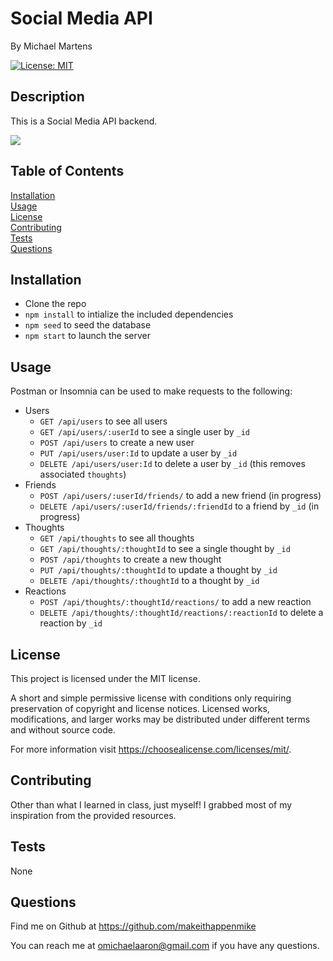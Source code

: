 # Social Media API
<p />By Michael Martens

[![License: MIT](https://img.shields.io/badge/License-MIT-yellow.svg)](https://opensource.org/licenses/MIT)

## Description
This is a Social Media API backend.

<img src="./assets/img/tbd.png" />
<br>

## Table of Contents
[Installation](#installation)<br />[Usage](#usage)<br />[License](#license)<br />[Contributing](#contributing)<br />[Tests](#tests)<br />[Questions](#questions)

## Installation
* Clone the repo
* ``npm install`` to intialize the included dependencies
* ``npm seed`` to seed the database
* ``npm start`` to launch the server

## Usage
Postman or Insomnia can be used to make requests to the following:

* Users
  * ``GET /api/users`` to see all users
  * ``GET /api/users/:userId`` to see a single user by ``_id``
  * ``POST /api/users`` to create a new user
  * ``PUT /api/users/user:Id`` to update a user by ``_id``
  * ``DELETE /api/users/user:Id`` to delete a user by ``_id`` (this removes associated ``thoughts``)
* Friends
  * ``POST /api/users/:userId/friends/`` to add a new friend (in progress)
  * ``DELETE /api/users/:userId/friends/:friendId`` to a friend by ``_id`` (in progress)
* Thoughts
  * ``GET /api/thoughts`` to see all thoughts
  * ``GET /api/thoughts/:thoughtId`` to see a single thought by ``_id``
  * ``POST /api/thoughts`` to create a new thought
  * ``PUT /api/thoughts/:thoughtId`` to update a thought by ``_id``
  * ``DELETE /api/thoughts/:thoughtId`` to a thought by ``_id``
* Reactions
  * ``POST /api/thoughts/:thoughtId/reactions/`` to add a new reaction
  * ``DELETE /api/thoughts/:thoughtId/reactions/:reactionId`` to delete a reaction by ``_id``

## License
This project is licensed under the MIT license.

A short and simple permissive license with conditions only requiring preservation of copyright and license notices. Licensed works, modifications, and larger works may be distributed under different terms and without source code.<p />For more information visit https://choosealicense.com/licenses/mit/.

## Contributing
Other than what I learned in class, just myself! I grabbed most of my inspiration from the provided resources.

## Tests
None

## Questions
Find me on Github at https://github.com/makeithappenmike<p/>You can reach me at omichaelaaron@gmail.com if you have any questions.